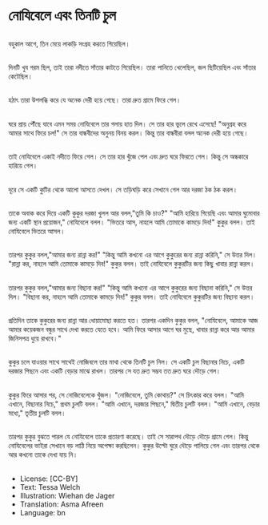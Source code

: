# নোযিবেলে এবং তিনটি চুল

##
বহুকাল আগে, তিন মেয়ে লাকড়ি সংগ্রহ করতে গিয়েছিল।

##
দিনটি খুব গরম ছিল, তাই তারা নদীতে সাঁতার কাটতে গিয়েছিল। তারা পানিতে খেলেছিল, জল ছিটিয়েছিল এবং সাঁতার কেটেছিল।

##
হঠাৎ তারা উপলব্ধি করে যে অনেক দেরী হয়ে গেছে। তারা দ্রুত গ্রামে ফিরে গেল।

##
ঘরে প্রায় পৌঁছে যাবে এমন সময় নোযিবেলে তার গলায় হাত দিল। সে তার হার ভুলে রেখে এসেছে! "অনুগ্রহ করে আমার সাথে ফিরে চল!" সে তার বান্ধবীদের অনুনয় বিনয় করল। কিন্তু তার বান্ধবীরা বলল অনেক দেরী হয়ে গেছে।

##
তাই নোযিবেলে একাই নদীতে ফিরে গেল। সে তার হার খুঁজে পেল এবং দ্রুত ঘরে ফিরতে গেল। কিন্তু সে অন্ধকারে হারিয়ে গেল।

##
দূরে সে একটি কুটির থেকে আলো আসতে দেখল। সে তড়িঘড়ি করে সেখানে গেল আর দরজা ঠক ঠক করল।

##
তাকে অবাক করে দিয়ে একটি কুকুর দরজা খুলল আর বলল,"তুমি কি চাও?" "আমি হারিয়ে গিয়েছি এবং আমার ঘুমোবার জন্য একটি স্থান প্রয়োজন," নোযিবেলে বলল। "ভিতরে আস, নাহলে আমি তোমাকে কামড়ে দিব!" কুকুর বলল। তাই নোযিবেলে ভিতরে আসল।

##
তারপর কুকুর বলল,"আমার জন্য রান্না কর!" "কিন্তু আমি কখনো এর আগে কুকুরের জন্য রান্না করিনি," সে উত্তর দিল। "রান্না কর, নাহলে আমি তোমাকে কামড়ে দিব!" কুকুর বলল। তাই নোযিবেলে কুকুরটির জন্য কিছু খাবার রান্না করল।

##
তারপর কুকুর বলল,"আমার জন্য বিছানা কর!" "কিন্তু আমি কখনো এর আগে কুকুরের জন্য বিছানা করিনি," সে উত্তর দিল। "বিছানা কর, নাহলে আমি তোমাকে কামড়ে দিব!" কুকুর বলল। তাই নোযিবেলে কুকুরটির জন্য বিছানা করল।

##
প্রতিদিন তাকে কুকুরের জন্য রান্না আর ধোয়ামোছা করতে হত। তারপর একদিন কুকুর বলল, "নোযিবেলে, আমাকে আজ আমার কয়েকজন বন্ধুর সাথে দেখা করতে যেতে হবে। আমি ফিরে আসার আগে ঘর মুছে, খাবার রান্না করে আর আমার জিনিসপত্র ধুয়ে রাখবে।"

##
কুকুর চলে যাওয়ার সাথে সাথেই নোজিবলে তার মাথা থেকে তিনটি চুল নিল। সে একটি চুল বিছানার নিচে, একটি দরজার পিছনে এবং একটি বেড়ার মাঝে রাখল। তারপর সে যত দ্রুত সম্ভব তত দ্রুত ঘরে দৌড়ে গেল।

##
কুকুর ফিরে আসার পর, সে নোজিবেলেকে খুঁজল। "নোজিবেলে, তুমি কোথায়?" সে চিৎকার করে বলল। "আমি এখানে, বিছানার নিচে," প্রথম চুলটি বলল। "আমি এখানে, দরজার পিছনে," দ্বিতীয় চুলটি বলল। "আমি এখানে, বেড়ার মধ্যে," তৃতীয় চুলটি বলল।

##
তারপর কুকুর বুঝতে পারল যে নোযিবেলে তাকে প্রতারণা করেছে। তাই সে সারাপথ দৌড়ে দৌড়ে গ্রামে গেল। কিন্তু নোযিবেলের ভাইরা সেখানে বড় লাঠি নিয়ে অপেক্ষা করছিলেন। কুকুর উল্টো ঘুরে দৌড়ে পালিয়ে গেল এবং তারপর থেকে আর কখনো তাকে দেখা যায় নি।

##
* License: [CC-BY]
* Text: Tessa Welch
* Illustration: Wiehan de Jager
* Translation: Asma Afreen
* Language: bn
